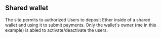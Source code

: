 ## Shared wallet
The site permits to authorized Users to deposit Ether inside of a shared wallet and using it to submit payments. Only the wallet's owner (me in this example) is abled to activate/deactivate the users.

